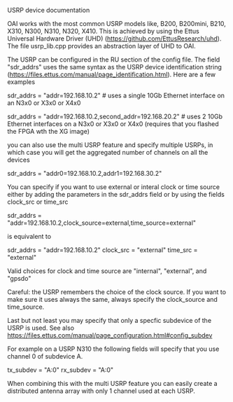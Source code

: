 USRP device documentation

OAI works with the most common USRP models like, B200, B200mini, B210, X310, N300, N310, N320, X410. This is achieved by using the Ettus Universal Hardware Driver (UHD) (https://github.com/EttusResearch/uhd). The file usrp_lib.cpp provides an abstraction layer of UHD to OAI.

The USRP can be configured in the RU section of the config file. The field "sdr_addrs" uses the same syntax as the USRP device identification string (https://files.ettus.com/manual/page_identification.html). Here are a few examples

sdr_addrs = "addr=192.168.10.2" # uses a single 10Gb Ethernet interface on an N3x0 or X3x0 or X4x0

sdr_addrs = "addr=192.168.10.2,second_addr=192.168.20.2" # uses 2 10Gb Ethernet interfaces on a N3x0 or X3x0 or X4x0 (requires that you flashed the FPGA wth the XG image)

you can also use the multi USRP feature and specify multiple USRPs, in which case you will get the aggregated number of channels on all the devices

sdr_addrs = "addr0=192.168.10.2,addr1=192.168.30.2"

You can specify if you want to use external or interal clock or time source either by adding the parameters in the sdr_addrs field or by using the fields clock_src or time_src

sdr_addrs = "addr=192.168.10.2,clock_source=external,time_source=external"

is equivalent to

sdr_addrs = "addr=192.168.10.2"
clock_src = "external"
time_src  = "external"

Valid choices for clock and time source are "internal", "external", and "gpsdo"

Careful: the USRP remembers the choice of the clock source. If you want to make sure it uses always the same, always specify the clock_source and time_source.

Last but not least you may specify that only a specfic subdevice of the USRP is used. See also https://files.ettus.com/manual/page_configuration.html#config_subdev

For example on a USRP N310 the following fields will specify that you use channel 0 of subdevice A.

tx_subdev = "A:0"
rx_subdev = "A:0"

When combining this with the multi USRP feature you can easily create a distributed antenna array with only 1 channel used at each USRP.